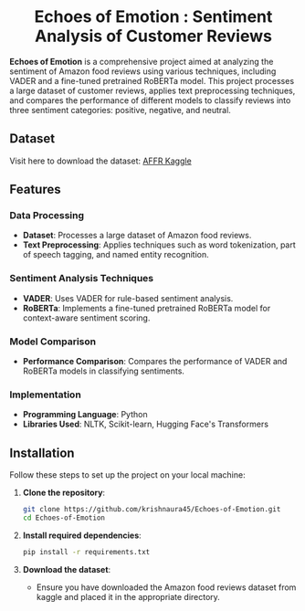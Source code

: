 <h1 align=center> Echoes of Emotion : Sentiment Analysis of Customer Reviews</h1>

**Echoes of Emotion** is a comprehensive project aimed at analyzing the sentiment of Amazon food reviews using various techniques, including VADER and a fine-tuned pretrained RoBERTa model. This project processes a large dataset of customer reviews, applies text preprocessing techniques, and compares the performance of different models to classify reviews into three sentiment categories: positive, negative, and neutral.

## Dataset

Visit here to download the dataset: [AFFR Kaggle](https://www.kaggle.com/datasets/snap/amazon-fine-food-reviews)

## Features

### Data Processing
- **Dataset**: Processes a large dataset of Amazon food reviews.
- **Text Preprocessing**: Applies techniques such as word tokenization, part of speech tagging, and named entity recognition.

### Sentiment Analysis Techniques
- **VADER**: Uses VADER for rule-based sentiment analysis.
- **RoBERTa**: Implements a fine-tuned pretrained RoBERTa model for context-aware sentiment scoring.

### Model Comparison
- **Performance Comparison**: Compares the performance of VADER and RoBERTa models in classifying sentiments.

### Implementation
- **Programming Language**: Python
- **Libraries Used**: NLTK, Scikit-learn, Hugging Face's Transformers

## Installation

Follow these steps to set up the project on your local machine:

1. **Clone the repository**:
    ```sh
    git clone https://github.com/krishnaura45/Echoes-of-Emotion.git
    cd Echoes-of-Emotion
    ```

2. **Install required dependencies**:
    ```sh
    pip install -r requirements.txt
    ```

3. **Download the dataset**:
    - Ensure you have downloaded the Amazon food reviews dataset from kaggle and placed it in the appropriate directory.
